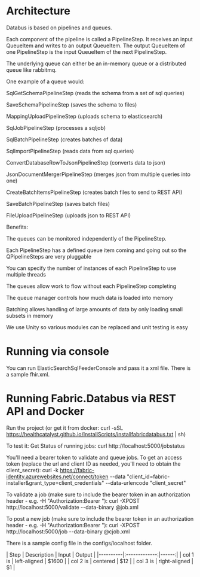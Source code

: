 # Architecture
Databus is based on pipelines and queues.

Each component of the pipeline is called a PipelineStep.  It receives an input QueueItem and writes to an output QueueItem.  The output QueueItem of one PipelineStep is the input QueueItem of the next PipelineStep.

The underlying queue can either be an in-memory queue or a distributed queue like rabbitmq.

One example of a queue would:

SqlGetSchemaPipelineStep (reads the schema from a set of sql queries) 

SaveSchemaPipelineStep (saves the schema to files)

MappingUploadPipelineStep (uploads schema to elasticsearch)

SqlJobPipelineStep (processes a sqljob)

SqlBatchPipelineStep (creates batches of data)

SqlImportPipelineStep (reads data from sql queries)

ConvertDatabaseRowToJsonPipelineStep (converts data to json)

JsonDocumentMergerPipelineStep (merges json from multiple queries into one)

CreateBatchItemsPipelineStep (creates batch files to send to REST API)

SaveBatchPipelineStep (saves batch files)

FileUploadPipelineStep (uploads json to REST API)


Benefits:

The queues can be monitored independently of the PipelineStep.

Each PipelineStep has a defined queue item coming and going out so the QPipelineSteps are very pluggable

You can specify the number of instances of each PipelineStep to use multiple threads

The queues allow work to flow without each PipelineStep completing

The queue manager controls how much data is loaded into memory

Batching allows handling of large amounts of data by only loading small subsets in memory

We use Unity so various modules can be replaced and unit testing is easy

# Running via console
You can run ElasticSearchSqlFeederConsole and pass it a xml file.  There is a sample fhir.xml.

# Running Fabric.Databus via REST API and Docker

Run the project (or get it from docker: curl -sSL https://healthcatalyst.github.io/InstallScripts/installfabricdatabus.txt | sh)

To test it:
Get Status of running jobs:
curl http://localhost:5000/jobstatus

You'll need a bearer token to validate and queue jobs. 
To get an access token (replace the url and client ID as needed, you'll need to obtain the client_secret):
curl -k https://fabric-identity.azurewebsites.net/connect/token --data "client_id=fabric-installer&grant_type=client_credentials" --data-urlencode "client_secret<client secret>"

To validate a job (make sure to include the bearer token in an authorization header - e.g. -H "Authorization:Bearer <bearer token>"):
curl -XPOST http://localhost:5000/validate --data-binary @job.xml


To post a new job (make sure to include the bearer token in an authorization header - e.g. -H "Authorization:Bearer <bearer token>"):
curl -XPOST http://localhost:5000/job --data-binary @cjob.xml

There is a sample config file in the configs/localhost folder.


| Step  |      Description      |  Input | Output |
|----------|:-------------:|------:|
| col 1 is |  left-aligned | $1600 |
| col 2 is |    centered   |   $12 |
| col 3 is | right-aligned |    $1 |

